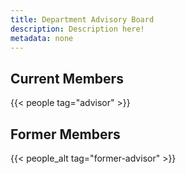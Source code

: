 ```yaml
---
title: Department Advisory Board
description: Description here!
metadata: none
---
```


## Current Members

{{< people tag="advisor" >}}

## Former Members

{{< people_alt tag="former-advisor" >}}
